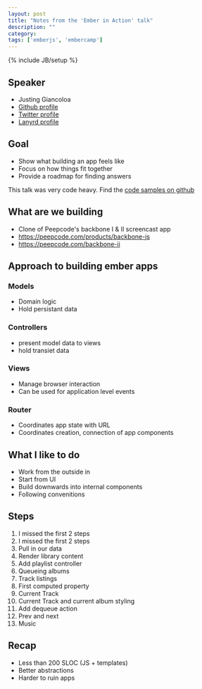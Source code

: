 ```yaml
---
layout: post
title: "Notes from the 'Ember in Action' talk"
description: ""
category: 
tags: ['emberjs', 'embercamp']
---
```

{% include JB/setup %}


## Speaker

* Justing Giancoloa 
* [Github profile](https://github.com/elucid)
* [Twitter profile](https://twitter.com/elucid)
* [Lanyrd profile](http://lanyrd.com/profile/elucid/)

## Goal
* Show what building an app feels like
* Focus on how things fit together
* Provide a roadmap for finding answers

This talk was very code heavy. Find the [code samples on github](https://github.com/elucid/ember-tunes)

## What are we building

* Clone of Peepcode's backbone I & II screencast app
* https://peepcode.com/products/backbone-js
* https://peepcode.com/backbone-ii

## Approach to building ember apps

### Models

* Domain logic
* Hold persistant data

### Controllers

* present model data to views
* hold transiet data

### Views

* Manage browser interaction
* Can be used for application level events

### Router

* Coordinates app state with URL
* Coordinates creation, connection of app components

## What I like to do

* Work from the outside in
* Start from UI
* Build downwards into internal components
* Following convenitions

## Steps

1. I missed the first 2 steps
2. I missed the first 2 steps
3. Pull in our data
4. Render library content
5. Add playlist controller
6. Queueing albums
7. Track listings
8. First computed property
9. Current Track
10. Current Track and current album styling
11. Add dequeue action
12. Prev and next
13. Music

## Recap

* Less than 200 SLOC (JS + templates)
* Better abstractions
* Harder to ruin apps
